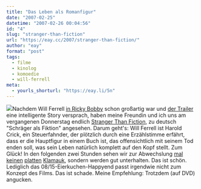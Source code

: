 ```yaml
---
title: "Das Leben als Romanfigur"
date: "2007-02-25"
datetime: "2007-02-26 00:04:56"
id: "4"
slug: "stranger-than-fiction"
url: "https://eay.cc/2007/stranger-than-fiction/"
author: "eay"
format: "post"
tags:
  - filme
  - kinolog
  - komoedie
  - will-ferrell
meta:
  - yourls_shorturl: "https://eay.li/5n"
---
```


![](/uploads/2007/strangerthanfiction.jpg)Nachdem Will Ferrell [in Ricky Bobby](http://eay.cc/blog/2006/10/von_ricky_bobby.shtml) schon großartig war und [der Trailer](http://www.apple.com/trailers/sony_pictures/strangerthanfiction/) eine intelligente Story versprach, haben meine Freundin und ich uns am vergangenen Donnerstag endlich [Stranger Than Fiction](http://www.imdb.com/title/tt0420223/), zu deutsch "Schräger als Fiktion" angesehen. Darum geht's: Will Ferrell ist Harold Crick, ein Steuerfahnder, der plötzlich durch eine Erzählstimme erfährt, dass er die Hauptfigur in einem Buch ist, das offensichtlich mit seinem Tod enden soll, was sein Leben natürlich komplett auf den Kopf stellt. Zum Glück! In den folgenden zwei Stunden sehen wir zur Abwechslung [mal](http://eay.cc/blog/2007/01/ben_stiller_im_.shtml) [keinen](http://eay.cc/blog/2006/11/wo_ist_dieser_b.shtml) [platten](http://eay.cc/blog/2006/09/superex_von_luk.shtml) [Klamauk](http://eay.cc/blog/2006/04/der_vierte_grus.shtml), sondern werden gut unterhalten. Das ist schön. Lediglich das 08/15-Eierkuchen-Happyend passt irgendwie nicht zum Konzept des Films. Das ist schade. Meine Empfehlung: Trotzdem (auf DVD) angucken.
